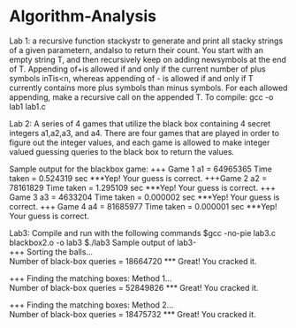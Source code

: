 # Algorithm-Analysis

Lab 1:
 a recursive function stackystr to generate and print all stacky strings of a given parametern, andalso to return their count. You start with an empty string T, 
 and then recursively keep on adding newsymbols at the end of T. Appending of+is allowed if and only if the current number of plus symbols inTis<n, whereas appending
 of - is allowed if and only if T currently contains more plus symbols than minus symbols. For each allowed appending, make a recursive call on the appended T.
 To compile: gcc -o lab1 lab1.c
 
 Lab 2:
 A series of 4 games that utilize the black box containing 4 secret integers a1,a2,a3, and a4. There are four games that are played in order to figure out the integer values, and each game is allowed to make integer valued guessing queries to the black box to return the values.
 
 Sample output for the blackbox game:
 +++ Game 1
 a1 = 64965365
 Time taken = 0.524319 sec
 ***Yep! Your guess is correct.
 +++Game 2
 a2 = 78161829
 Time taken = 1.295109 sec
 ***Yep! Your guess is correct.
 +++ Game 3
 a3 = 4633204
 Time taken = 0.000002 sec
 ***Yep! Your guess is correct.
 +++ Game 4
 a4 = 81685977
 Time taken = 0.000001 sec
 ***Yep! Your guess is correct.
 
 Lab3: Compile and run with the following commands
 $gcc -no-pie lab3.c blackbox2.o -o lab3
 $./lab3
 Sample output of lab3-   
 +++ Sorting the balls...  
 Number of black-box queries = 18664720
 *** Great!  You cracked it.
 
 +++ Finding the matching boxes: Method 1...          
 Number of black-box queries = 52849826 
 *** Great!  You cracked it.
 
 +++ Finding the matching boxes:  Method 2...        
 Number of black-box queries = 18475732
 *** Great! You cracked it.
